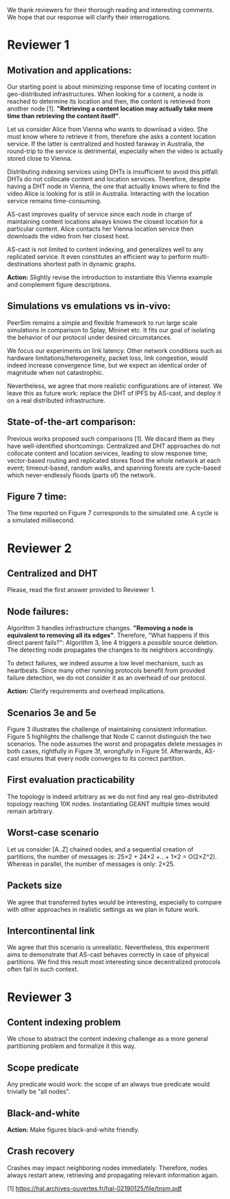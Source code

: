 We thank reviewers for their thorough reading and interesting
comments. We hope that our response will clarify their interrogations.

# Reviewer 1

## Motivation and applications:
Our starting point is about minimizing response time of locating
content in geo-distributed infrastructures. When looking for a content,
a node is reached to determine its location and then, the content is
retrieved from another node [1]. __"Retrieving a content location may
actually take more time than retrieving the content itself"__.

Let us consider Alice from Vienna who wants to download a video. She
must know where to retrieve it from, therefore she asks a content
location service. If the latter is centralized and hosted faraway in
Australia, the round-trip to the service is detrimental, especially
when the video is actually stored close to Vienna.

Distributing indexing services using DHTs is insufficient to avoid
this pitfall: DHTs do not collocate content and location
services. Therefore, despite having a DHT node in Vienna, the one that
actually knows where to find the video Alice is looking for is still
in Australia. Interacting with the location service remains
time-consuming.

AS-cast improves quality of service since each node in charge of
maintaining content locations always knows the closest location for a
particular content.  Alice contacts her Vienna location service then
downloads the video from her closest host.

AS-cast is not limited to content indexing, and generalizes well to
any replicated service. It even constitutes an efficient way to
perform multi-destinations shortest path in dynamic graphs.

**Action:** Slightly revise the introduction to instantiate this
Vienna example and complement figure descriptions.

## Simulations vs emulations vs in-vivo:
PeerSim remains a simple and flexible framework to run large scale
simulations in comparison to Splay, Mininet etc.  It fits our goal of
isolating the behavior of our protocol under desired circumstances.

We focus our experiments on link latency. Other network conditions
such as hardware limitations/heterogeneity, packet loss, link
congestion, would indeed increase convergence time, but we expect an
identical order of magnitude when not catastrophic.

Nevertheless, we agree that more realistic configurations are of
interest. We leave this as future work: replace the DHT of IPFS by
AS-cast, and deploy it on a real distributed infrastructure.

## State-of-the-art comparison:
Previous works proposed such comparisons [1]. We discard them as they
have well-identified shortcomings: Centralized and DHT approaches do
not collocate content and location services, leading to slow response
time; vector-based routing and replicated stores flood the whole
network at each event; timeout-based, random walks, and spanning
forests are cycle-based which never-endlessly floods (parts of) the
network.

## Figure 7 time:
The time reported on Figure 7 corresponds to the simulated one. A
cycle is a simulated millisecond.


# Reviewer 2

## Centralized and DHT
Please, read the first answer provided to Reviewer 1.

## Node failures:
Algorithm 3 handles infrastructure changes.  __"Removing a node is
equivalent to removing all its edges"__.  Therefore, "What happens if
this direct parent fails?": Algorithm 3, line 4 triggers a _possible_
source deletion. The detecting node propagates the changes to its
neighbors accordingly.

To detect failures, we indeed assume a low level mechanism, such as
heartbeats. Since many other running protocols benefit from provided
failure detection, we do not consider it as an overhead of our
protocol.

**Action:** Clarify requirements and overhead implications.

## Scenarios 3e and 5e
Figure 3 illustrates the challenge of maintaining consistent
information.  Figure 5 highlights the challenge that Node C cannot
distinguish the two scenarios.  The node assumes the worst and
propagates delete messages in both cases, rightfully in Figure 3f,
wrongfully in Figure 5f. Afterwards, AS-cast ensures that every node
converges to its correct partition.

## First evaluation practicability
The topology is indeed arbitrary as we do not find any real
geo-distributed topology reaching 10K nodes.  Instantiating GEANT
multiple times would remain arbitrary.

## Worst-case scenario
Let us consider [A..Z] chained nodes, and a sequential creation of
partitions, the number of messages is: 25×2 + 24×2 +…+ 1×2 = O(2×Z^2).
Whereas in parallel, the number of messages is only: 2×25.

## Packets size
We agree that transferred bytes would be interesting, especially to
compare with other approaches in realistic settings as we plan in
future work.

## Intercontinental link
We agree that this scenario is unrealistic.  Nevertheless, this
experiment aims to demonstrate that AS-cast behaves correctly in case
of physical partitions. We find this result most interesting since
decentralized protocols often fail in such context.


# Reviewer 3

## Content indexing problem 
We chose to abstract the content indexing challenge as a more general
partitioning problem and formalize it this way.

## Scope predicate
Any predicate would work: the scope of an always true predicate would
trivially be "all nodes".

## Black-and-white
**Action:** Make figures black-and-white friendly.

## Crash recovery
Crashes may impact neighboring nodes immediately.  Therefore,
nodes always restart anew, retrieving and propagating relevant
information again.

[1] https://hal.archives-ouvertes.fr/hal-02190125/file/tnsm.pdf

